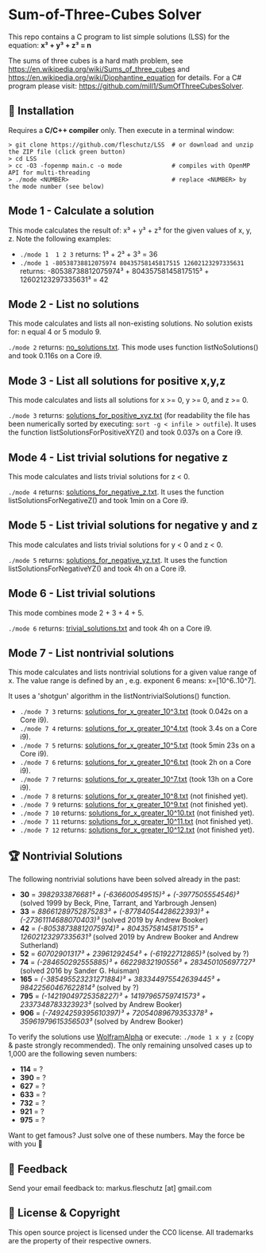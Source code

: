 Sum-of-Three-Cubes Solver
=========================
This repo contains a C program to list simple solutions (LSS) for the equation: **x³ + y³ + z³ = n**

The sums of three cubes is a hard math problem, see https://en.wikipedia.org/wiki/Sums_of_three_cubes and https://en.wikipedia.org/wiki/Diophantine_equation for details. For a C# program please visit: https://github.com/mill1/SumOfThreeCubesSolver.


🔧 Installation
----------------
Requires a **C/C++ compiler** only. Then execute in a terminal window: 
```
> git clone https://github.com/fleschutz/LSS  # or download and unzip the ZIP file (click green button)
> cd LSS
> cc -O3 -fopenmp main.c -o mode              # compiles with OpenMP API for multi-threading
> ./mode <NUMBER>                             # replace <NUMBER> by the mode number (see below)
```

Mode 1 - Calculate a solution
-----------------------------
This mode calculates the result of: x³ + y³ + z³ for the given values of x, y, z. Note the following examples:

* `./mode 1  1 2 3` returns: 1³ + 2³ + 3³ = 36
* `./mode 1 -80538738812075974 80435758145817515 12602123297335631` returns: -80538738812075974³ + 80435758145817515³ + 12602123297335631³ = 42


Mode 2 - List no solutions
--------------------------
This mode calculates and lists all non-existing solutions. No solution exists for: n equal 4 or 5 modulo 9.

`./mode 2` returns: [no_solutions.txt](Solutions/no_solutions.txt). This mode uses function listNoSolutions() and took 0.116s on a Core i9.


Mode 3 - List all solutions for positive x,y,z
----------------------------------------------
This mode calculates and lists all solutions for x >= 0, y >= 0, and z >= 0.

`./mode 3` returns: [solutions_for_positive_xyz.txt](Solutions/solutions_for_positive_xyz.txt) (for readability the file has been numerically sorted by executing: `sort -g < infile > outfile`). It uses the function listSolutionsForPositiveXYZ() and took 0.037s on a Core i9. 


Mode 4 - List trivial solutions for negative z
----------------------------------------------
This mode calculates and lists trivial solutions for z < 0.

`./mode 4` returns: [solutions_for_negative_z.txt](Solutions/solutions_for_negative_z.txt). It uses the function listSolutionsForNegativeZ() and took 1min on a Core i9. 


Mode 5 - List trivial solutions for negative y and z
----------------------------------------------------
This mode calculates and lists trivial solutions for y < 0 and z < 0.

`./mode 5` returns: [solutions_for_negative_yz.txt](Solutions/solutions_for_negative_yz.txt). It uses the function listSolutionsForNegativeYZ() and took 4h on a Core i9.


Mode 6 - List trivial solutions
-------------------------------
This mode combines mode 2 + 3 + 4 + 5.

`./mode 6` returns: [trivial_solutions.txt](Solutions/trivial_solutions.txt) and took 4h on a Core i9.


Mode 7 - List nontrivial solutions
----------------------------------
This mode calculates and lists nontrivial solutions for a given value range of x. The value range is defined by an <exponent>, e.g. exponent 6 means: x=[10^6..10^7].

It uses a 'shotgun' algorithm in the listNontrivialSolutions() function. 

* `./mode 7 3` returns: [solutions_for_x_greater_10^3.txt](Solutions/solutions_for_x_greater_10^3.txt) (took 0.042s on a Core i9).
* `./mode 7 4` returns: [solutions_for_x_greater_10^4.txt](Solutions/solutions_for_x_greater_10^4.txt) (took 3.4s on a Core i9).
* `./mode 7 5` returns: [solutions_for_x_greater_10^5.txt](Solutions/solutions_for_x_greater_10^5.txt) (took 5min 23s on a Core i9).
* `./mode 7 6` returns: [solutions_for_x_greater_10^6.txt](Solutions/solutions_for_x_greater_10^6.txt) (took 2h on a Core i9).
* `./mode 7 7` returns: [solutions_for_x_greater_10^7.txt](Solutions/solutions_for_x_greater_10^7.txt) (took 13h on a Core i9).
* `./mode 7 8` returns: [solutions_for_x_greater_10^8.txt](Solutions/solutions_for_x_greater_10^8.txt) (not finished yet).
* `./mode 7 9` returns: [solutions_for_x_greater_10^9.txt](Solutions/solutions_for_x_greater_10^9.txt) (not finished yet).
* `./mode 7 10` returns: [solutions_for_x_greater_10^10.txt](Solutions/solutions_for_x_greater_10^10.txt) (not finished yet).
* `./mode 7 11` returns: [solutions_for_x_greater_10^11.txt](Solutions/solutions_for_x_greater_10^11.txt) (not finished yet).
* `./mode 7 12` returns: [solutions_for_x_greater_10^12.txt](Solutions/solutions_for_x_greater_10^12.txt) (not finished yet).


🏆 Nontrivial Solutions
------------------------
The following nontrivial solutions have been solved already in the past:

* **30** = *3982933876681³ + (-636600549515)³ + (-3977505554546)³* (solved 1999 by Beck, Pine, Tarrant, and Yarbrough Jensen)
* **33** = *88661289752875283³ + (-87784054428622393)³ + (-27361114688070403)³* (solved 2019 by Andrew Booker)
* **42** = *(-80538738812075974)³ + 80435758145817515³ + 12602123297335631³* (solved 2019 by Andrew Booker and Andrew Sutherland)
* **52** = *60702901317³ + 23961292454³ + (-61922712865)³* (solved by ?)
* **74** = *(-284650292555885)³ + 66229832190556³ + 283450105697727³* (solved 2016 by Sander G. Huisman)
* **165** = *(-385495523231271884)³ + 383344975542639445³ + 98422560467622814³* (solved by ?)
* **795** = *(-14219049725358227)³ + 14197965759741573³ + 2337348783323923³* (solved by Andrew Booker)
* **906** = *(-74924259395610397)³ + 72054089679353378³ + 35961979615356503³* (solved by Andrew Booker)

To verify the solutions use [WolframAlpha](https://www.wolframalpha.com) or execute: `./mode 1 x y z` (copy & paste strongly recommended). The only remaining unsolved cases up to 1,000 are the following seven numbers:

* **114** = ?
* **390** = ?
* **627** = ?
* **633** = ?
* **732** = ?
* **921** = ?
* **975** = ?

Want to get famous? Just solve one of these numbers. May the force be with you 🖖


📧 Feedback
------------
Send your email feedback to: markus.fleschutz [at] gmail.com


🤝 License & Copyright
-----------------------
This open source project is licensed under the CC0 license. All trademarks are the property of their respective owners.
